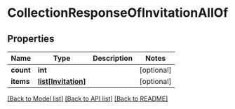 # CollectionResponseOfInvitationAllOf

## Properties
Name | Type | Description | Notes
------------ | ------------- | ------------- | -------------
**count** | **int** |  | [optional] 
**items** | [**list[Invitation]**](Invitation.md) |  | [optional] 

[[Back to Model list]](../README.md#documentation-for-models) [[Back to API list]](../README.md#documentation-for-api-endpoints) [[Back to README]](../README.md)


